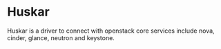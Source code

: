 # Huskar

Huskar is a driver to connect with openstack core services include nova, cinder, glance, neutron and keystone.

